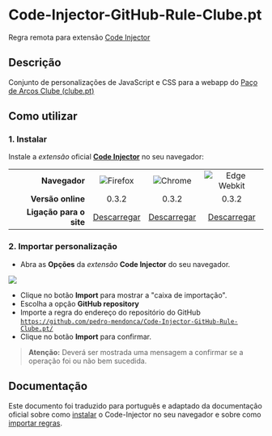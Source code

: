 # Code-Injector-GitHub-Rule-Clube.pt

Regra remota para extensão [Code Injector](https://github.com/Lor-Saba/Code-Injector)

## Descrição

Conjunto de personalizações de JavaScript e CSS para a webapp do [Paço de Arcos Clube (clube.pt)](https://app.clube.pt/PAC/)

## Como utilizar

### 1. Instalar

Instale a *extensão* oficial **[Code Injector](https://github.com/Lor-Saba/Code-Injector)** no seu navegador:

<table>
  <tr>
    <td align="right"><b>Navegador</b></td>
    <td align="center"><img src="https://github.com/Lor-Saba/Code-Injector/blob/master/readme-resources/browsers/firefox.png" title="Firefox"></td>
    <td align="center"><img src="https://github.com/Lor-Saba/Code-Injector/blob/master/readme-resources/browsers/chrome.png" title="Chrome"></td>
    <td align="center"><img src="https://github.com/Lor-Saba/Code-Injector/blob/master/readme-resources/browsers/edge-webkit.png"  title="Edge Webkit"></td>
  </tr>
  <tr>
    <td align="right"><b>Versão online</b></td>
    <td align="center">0.3.2</td>
    <td align="center">0.3.2</td>
    <td align="center">0.3.2</td>
  </tr>
  <tr>
    <td align="right"><b>Ligação para o site</b></td>
    <td align="center"><a href="https://addons.mozilla.org/en-US/firefox/addon/codeinjector/">Descarregar</a></td>
    <td align="center"><a href="https://chrome.google.com/webstore/detail/code-injector/edkcmfocepnifkbnbkmlcmegedeikdeb">Descarregar</a></td>
    <td align="center"><a href="https://microsoftedge.microsoft.com/addons/detail/kgmlfocfgenookigofalapefagndnlnc">Descarregar</a></td>
  </tr>
</table>

### 2. Importar personalização

- Abra as **Opções** da *extensão* **Code Injector** do seu navegador.
<img src="https://github.com/Lor-Saba/Code-Injector/blob/master/readme-resources/screenshots/view_options.png">

- Clique no botão **Import** para mostrar a "caixa de importação".  
- Escolha a opção **GitHub repository**  
- Importe a regra do endereço do repositório do GitHub [`https://github.com/pedro-mendonca/Code-Injector-GitHub-Rule-Clube.pt/`](https://github.com/pedro-mendonca/Code-Injector-GitHub-Rule-Clube.pt/)  
- Clique no botão **Import** para confirmar.  

> **Atenção:**
  Deverá ser mostrada uma mensagem a confirmar se a operação foi ou não bem sucedida.  

## Documentação

Este documento foi traduzido para português e adaptado da documentação oficial sobre como [instalar](https://github.com/Lor-Saba/Code-Injector#installation) o Code-Injector no seu navegador e sobre como [importar regras](https://github.com/Lor-Saba/Code-Injector#import--export).
